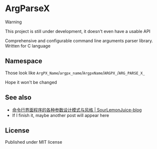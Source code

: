 # ArgParseX

> [!WARNING]
> This project is still under development, it doesn't even have a usable API

Comprehensive and configurable command line arguments parser library.\
Written for C language

## Namespace

Those look like `ArgPX_Name`/`argpx_name`/`ArgpxName`/`ARGPX_`/`ARG_PARSE_X_`

Hope it won't be changed

## See also

- [命令行界面程序的各种参数设计模式与风格 | SourLemonJuice-blog](https://sourlemonjuice.github.io/SourLemonJuice-blog/posts2/2024/09/command-line-style)
- If I finish it, maybe another post will appear here

## License

Published under MIT license
